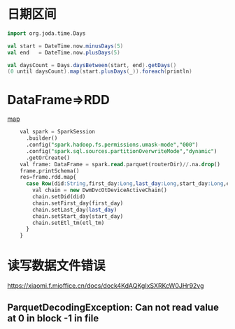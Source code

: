 # 日期区间

```scala
import org.joda.time.Days

val start = DateTime.now.minusDays(5)
val end   = DateTime.now.plusDays(5)    

val daysCount = Days.daysBetween(start, end).getDays()
(0 until daysCount).map(start.plusDays(_)).foreach(println)
```

# DataFrame=>RDD

[map](https://datasciencevademecum.com/2016/03/01/mapping-dataframe-to-a-typed-rdd/)

```sql
    val spark = SparkSession
      .builder()
      .config("spark.hadoop.fs.permissions.umask-mode","000")
      .config("spark.sql.sources.partitionOverwriteMode","dynamic")
      .getOrCreate()
    val frame: DataFrame = spark.read.parquet(routerDir)//.na.drop()
    frame.printSchema()
    res=frame.rdd.map{
      case Row(did:String,first_day:Long,last_day:Long,start_day:Long,etl_tm:String) =>{
        val chain = new DwmDvcOtDeviceActiveChain()
        chain.setDid(did)
        chain.setFirst_day(first_day)
        chain.setLast_day(last_day)
        chain.setStart_day(start_day)
        chain.setEtl_tm(etl_tm)
      }
    }
```

# 读写数据文件错误

https://xiaomi.f.mioffice.cn/docs/dock4KdAQKgIxSXRKcW0JHr92vg

## ParquetDecodingException: Can not read value at 0 in block -1 in file 

